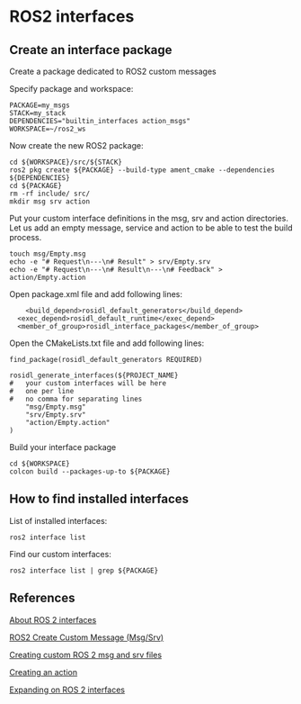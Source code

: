 # ROS2 interfaces

## Create an interface package

Create a package dedicated to ROS2 custom messages

Specify package and workspace:
```
PACKAGE=my_msgs
STACK=my_stack
DEPENDENCIES="builtin_interfaces action_msgs"
WORKSPACE=~/ros2_ws
```

Now create the new ROS2 package:
```
cd ${WORKSPACE}/src/${STACK}
ros2 pkg create ${PACKAGE} --build-type ament_cmake --dependencies ${DEPENDENCIES}
cd ${PACKAGE}
rm -rf include/ src/
mkdir msg srv action
```

Put your custom interface definitions in the msg, srv and action directories.
Let us add an empty message, service and action to be able to test the build process.
```
touch msg/Empty.msg
echo -e "# Request\n---\n# Result" > srv/Empty.srv
echo -e "# Request\n---\n# Result\n---\n# Feedback" > action/Empty.action
```

Open package.xml file and add following lines:
```
	<build_depend>rosidl_default_generators</build_depend>
  <exec_depend>rosidl_default_runtime</exec_depend>
  <member_of_group>rosidl_interface_packages</member_of_group>
```

Open the CMakeLists.txt file and add following lines:

```
find_package(rosidl_default_generators REQUIRED)

rosidl_generate_interfaces(${PROJECT_NAME}
#	your custom interfaces will be here
#	one per line
#	no comma for separating lines
	"msg/Empty.msg"
	"srv/Empty.srv"
	"action/Empty.action"
) 
```

Build your interface package

```
cd ${WORKSPACE}
colcon build --packages-up-to ${PACKAGE}
```

## How to find installed interfaces

List of installed interfaces:
```
ros2 interface list
```

Find our custom interfaces:
```
ros2 interface list | grep ${PACKAGE}
```

## References

[About ROS 2 interfaces](https://docs.ros.org/en/foxy/Concepts/About-ROS-Interfaces.html)

[ROS2 Create Custom Message (Msg/Srv)](https://roboticsbackend.com/ros2-create-custom-message/)

[Creating custom ROS 2 msg and srv files](https://docs.ros.org/en/foxy/Tutorials/Custom-ROS2-Interfaces.html)

[Creating an action](https://docs.ros.org/en/foxy/Tutorials/Actions/Creating-an-Action.html)

[Expanding on ROS 2 interfaces](https://docs.ros.org/en/foxy/Tutorials/Single-Package-Define-And-Use-Interface.html)
